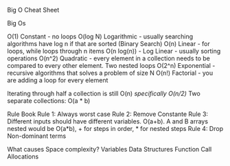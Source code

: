 Big O Cheat Sheet

Big Os

O(1) Constant - no loops
O(log N) Logarithmic - usually searching algorithms have log n if that are sorted (Binary Search)
O(n) Linear - for loops, while loops through n items
O(n log(n)) - Log Linear - usually sorting operations
O(n^2) Quadratic - every element in a collection needs to be compared to every other element. Two nested loops
O(2^n) Exponential - recursive algorithms that solves a problem of size N
O(n!)  Factorial - you are adding a loop for every element

Iterating through half a collection is still O(n) *specifically O(n/2)*
Two separate collections: O(a * b)

Rule Book
Rule 1: Always worst case
Rule 2: Remove Constante
Rule 3: Different inputs should have different variables. O(a+b). A and B arrays nested would be O(a*b), + for steps in order, * for nested steps
Rule 4: Drop Non-dominant terms

What causes Space complexity?
Variables
Data Structures
Function Call
Allocations